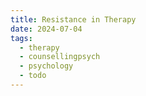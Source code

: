 ```yaml
---
title: Resistance in Therapy
date: 2024-07-04
tags:
  - therapy
  - counsellingpsych
  - psychology
  - todo
---
```

